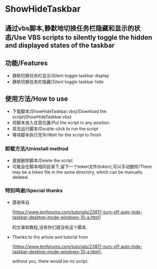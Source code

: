 # ShowHideTaskbar

## 通过vbs脚本,静默地切换任务栏隐藏和显示的状态/Use VBS scripts to silently toggle the hidden and displayed states of the taskbar

## 功能/Features

- 静默切换任务栏显示/Silent toggle taskbar display
- 静默切换任务栏隐藏/Silent toggle taskbar hide

## 使用方法/How to use

- 下载脚本(ShowHideTaskbar.vbs)/Download the script(ShowHideTaskbar.vbs)
- 将脚本放入任意位置/Put the script in any position
- 双击运行脚本/Double-click to run the script
- 等待脚本执行完毕/Wait for the script to finish

### 卸载方法/Uninstall method

- 直接删除脚本/Delete the script
- 可能会在脚本相同目录下,留下一个token文件(token),可以手动删除/There may be a token file in the same directory, which can be manually deleted.

### 特别鸣谢/Special thanks

- 感谢来自
  
  [https://www.tenforums.com/tutorials/23817-turn-off-auto-hide-taskbar-desktop-mode-windows-10-a.html]
  
  的文章和教程,没有你们就没有这个脚本.

- Thanks to the article and tutorial from 
  
  [https://www.tenforums.com/tutorials/23817-turn-off-auto-hide-taskbar-desktop-mode-windows-10-a.html],
  
   without you, there would be no script.
